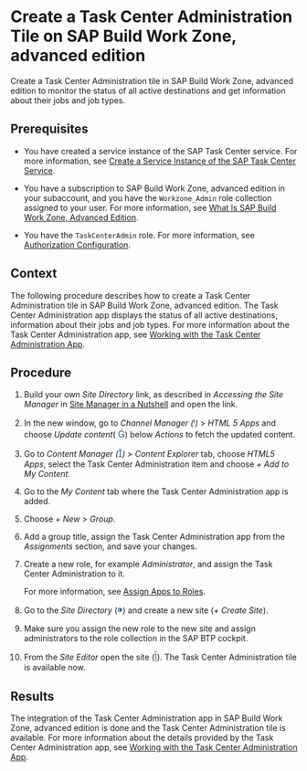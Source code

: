 <!-- loioe64ec036977344b18aa9d8fababb178d -->

<link rel="stylesheet" type="text/css" href="../css/sap-icons.css"/>

# Create a Task Center Administration Tile on SAP Build Work Zone, advanced edition

Create a Task Center Administration tile in SAP Build Work Zone, advanced edition to monitor the status of all active destinations and get information about their jobs and job types.



<a name="loioe64ec036977344b18aa9d8fababb178d__prereq_u4n_mbc_d3b"/>

## Prerequisites

-   You have created a service instance of the SAP Task Center service. For more information, see [Create a Service Instance of the SAP Task Center Service](create-a-service-instance-of-the-sap-task-center-service-d36035e.md).

-   You have a subscription to SAP Build Work Zone, advanced edition in your subaccount, and you have the `Workzone_Admin` role collection assigned to your user. For more information, see [What Is SAP Build Work Zone, Advanced Edition](https://help.sap.com/docs/WZ/b03c84105ff74f809631e494bd612e83/5c0103b130de411fb2a4b5416e36d767.html).

-   You have the `TaskCenterAdmin` role. For more information, see [Authorization Configuration](../60-security/authorization-configuration-75e4130.md).




<a name="loioe64ec036977344b18aa9d8fababb178d__context_bn4_nc3_j3b"/>

## Context

The following procedure describes how to create a Task Center Administration tile in SAP Build Work Zone, advanced edition. The Task Center Administration app displays the status of all active destinations, information about their jobs and job types. For more information about the Task Center Administration app, see [Working with the Task Center Administration App](../40-administration/working-with-the-task-center-administration-app-3a1598c.md).



<a name="loioe64ec036977344b18aa9d8fababb178d__steps_dkx_pkx_sqb"/>

## Procedure

1.  Build your own *Site Directory* link, as described in *Accessing the Site Manager* in [Site Manager in a Nutshell](https://help.sap.com/docs/WZ/b03c84105ff74f809631e494bd612e83/1589c253001a4433980ada7fa94df8d0.html) and open the link.

2.  In the new window, go to *Channel Manager \(*<span style="font-size:16px;"><span style="color:#346187;"><span class="SAP-icons"></span></span></span>*\)* \> *HTML 5 Apps* and choose *Update content*\( <span style="font-size:16px;"><span style="color:#346187;"><span class="SAP-icons"></span></span></span>\) below *Actions* to fetch the updated content.

3.  Go to *Content Manager \(*<span style="font-size:16px;"><span style="color:#346187;"><span class="SAP-icons"></span></span></span>*\)* \> *Content Explorer* tab, choose *HTML5 Apps*, select the Task Center Administration item and choose *\+ Add to My Content*.

4.  Go to the *My Content* tab where the Task Center Administration app is added.

5.  Choose *\+ New* \> *Group*.

6.  Add a group title, assign the Task Center Administration app from the *Assignments* section, and save your changes.

7.  Create a new role, for example *Administrator*, and assign the Task Center Administration to it.

    For more information, see [Assign Apps to Roles](https://help.sap.com/docs/WZ/b03c84105ff74f809631e494bd612e83/d0842269a2bd4b97a47ac19082e286a5.html).

8.  Go to the *Site Directory* \(<span style="font-size:16px;"><span style="color:#346187;"><span class="SAP-icons"></span></span></span>\) and create a new site \(*\+ Create Site*\).

9.  Make sure you assign the new role to the new site and assign administrators to the role collection in the SAP BTP cockpit.

10. From the *Site Editor* open the site \(<span style="font-size:16px;"><span style="color:#346187;"><span class="SAP-icons"></span></span></span>\). The Task Center Administration tile is available now.




<a name="loioe64ec036977344b18aa9d8fababb178d__result_h3j_4ss_tnb"/>

## Results

The integration of the Task Center Administration app in SAP Build Work Zone, advanced edition is done and the Task Center Administration tile is available. For more information about the details provided by the Task Center Administration app, see [Working with the Task Center Administration App](../40-administration/working-with-the-task-center-administration-app-3a1598c.md).

